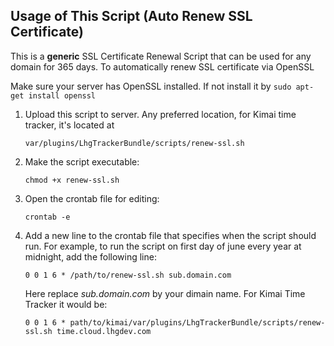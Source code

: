 ## Usage of This Script (Auto Renew SSL Certificate)
This is a **generic** SSL Certificate Renewal Script that can be used for any domain for 365 days. To automatically renew SSL certificate via OpenSSL

Make sure your server has OpenSSL installed. If not install it by ``sudo apt-get install openssl``
1. Upload this script to server. Any preferred location, for Kimai time tracker, it's located at 

    ``var/plugins/LhgTrackerBundle/scripts/renew-ssl.sh``

2. Make the script executable: 

    ``chmod +x renew-ssl.sh``

3. Open the crontab file for editing: 

    ``crontab -e``

4. Add a new line to the crontab file that specifies when the script should run. For example, to run the script on first day of june every year at midnight, add the following line: 

    ``0 0 1 6 * /path/to/renew-ssl.sh sub.domain.com``

    Here replace *sub.domain.com* by your dimain name. For Kimai Time Tracker it would be: 
    
    ``0 0 1 6 * path/to/kimai/var/plugins/LhgTrackerBundle/scripts/renew-ssl.sh time.cloud.lhgdev.com``